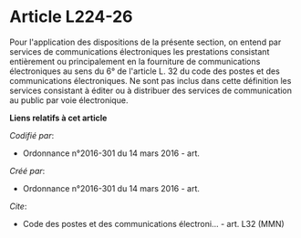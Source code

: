 # Article L224-26

Pour l'application des dispositions de la présente section, on entend par services de communications électroniques les
prestations consistant entièrement ou principalement en la fourniture de communications électroniques au sens du 6° de
l'article L. 32 du code des postes et des communications électroniques. Ne sont pas inclus dans cette définition les services
consistant à éditer ou à distribuer des services de communication au public par voie électronique.

**Liens relatifs à cet article**

_Codifié par_:

  - Ordonnance n°2016-301 du 14 mars 2016 - art.

_Créé par_:

  - Ordonnance n°2016-301 du 14 mars 2016 - art.

_Cite_:

  - Code des postes et des communications électroni... - art. L32 (MMN)
